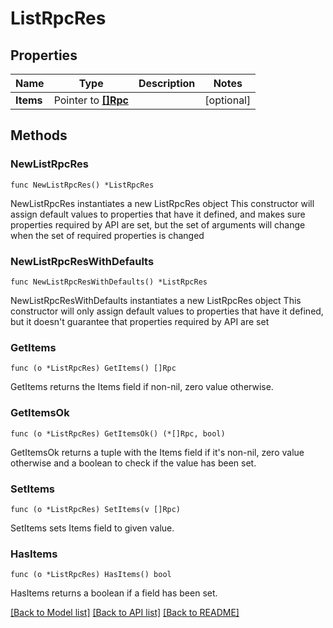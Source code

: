 # ListRpcRes

## Properties

Name | Type | Description | Notes
------------ | ------------- | ------------- | -------------
**Items** | Pointer to [**[]Rpc**](Rpc.md) |  | [optional] 

## Methods

### NewListRpcRes

`func NewListRpcRes() *ListRpcRes`

NewListRpcRes instantiates a new ListRpcRes object
This constructor will assign default values to properties that have it defined,
and makes sure properties required by API are set, but the set of arguments
will change when the set of required properties is changed

### NewListRpcResWithDefaults

`func NewListRpcResWithDefaults() *ListRpcRes`

NewListRpcResWithDefaults instantiates a new ListRpcRes object
This constructor will only assign default values to properties that have it defined,
but it doesn't guarantee that properties required by API are set

### GetItems

`func (o *ListRpcRes) GetItems() []Rpc`

GetItems returns the Items field if non-nil, zero value otherwise.

### GetItemsOk

`func (o *ListRpcRes) GetItemsOk() (*[]Rpc, bool)`

GetItemsOk returns a tuple with the Items field if it's non-nil, zero value otherwise
and a boolean to check if the value has been set.

### SetItems

`func (o *ListRpcRes) SetItems(v []Rpc)`

SetItems sets Items field to given value.

### HasItems

`func (o *ListRpcRes) HasItems() bool`

HasItems returns a boolean if a field has been set.


[[Back to Model list]](../README.md#documentation-for-models) [[Back to API list]](../README.md#documentation-for-api-endpoints) [[Back to README]](../README.md)


